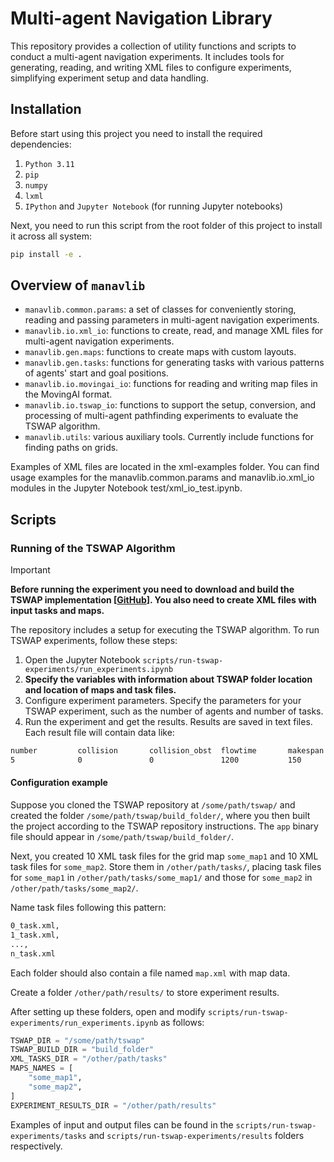 # Multi-agent Navigation Library

This repository provides a collection of utility functions and scripts to conduct a multi-agent navigation experiments. It includes tools for generating, reading, and writing XML files to configure experiments, simplifying experiment setup and data handling.

## Installation

Before start using this project you need to install the required dependencies:

1. `Python 3.11`
2. `pip`
3. `numpy`
4. `lxml`
3. `IPython` and `Jupyter Notebook` (for running Jupyter notebooks)

Next, you need to run this script from the root folder of this project to install it across all system:

```bash
pip install -e .
```

## Overview of `manavlib`

* `manavlib.common.params`: a set of classes for conveniently storing, reading and passing parameters in multi-agent navigation experiments.
* `manavlib.io.xml_io`: functions to create, read, and manage XML files for multi-agent navigation
experiments.
* `manavlib.gen.maps`: functions to create maps with custom layouts.
* `manavlib.gen.tasks`: functions for generating tasks with various patterns of agents' start and goal positions.
* `manavlib.io.movingai_io`: functions for reading and writing map files in the MovingAI format.
* `manavlib.io.tswap_io`: functions to support the setup, conversion, and processing of multi-agent pathfinding experiments to evaluate the TSWAP algorithm.
* `manavlib.utils`: various auxiliary tools. Сurrently include functions for finding paths on grids.

Examples of XML files are located in the xml-examples folder. You can find usage examples for the manavlib.common.params and manavlib.io.xml_io modules in the Jupyter Notebook test/xml_io_test.ipynb.

## Scripts

### Running of the TSWAP Algorithm

> [!Important]
>
> **Before running the experiment you need to download and build the TSWAP implementation **[[GitHub](https://github.com/Kei18/tswap)]**. You also need to create XML files with input tasks and maps.**

The repository includes a setup for executing the TSWAP algorithm. To run TSWAP experiments, follow these steps:

1. Open the Jupyter Notebook `scripts/run-tswap-experiments/run_experiments.ipynb`
2. **Specify the variables with information about TSWAP folder location and location of maps and task files.**
3. Configure experiment parameters. Specify the parameters for your TSWAP experiment, such as the number of agents and number of tasks.
4. Run the experiment and get the results. Results are saved in text files. Each result file will contain data like:

```txt
number         collision       collision_obst  flowtime       makespan       runtime        success       sum_of_dists   max_dist
5              0               0               1200           150            2.50           100           1500.0         300.0
```

#### Configuration example

Suppose you cloned the TSWAP repository at `/some/path/tswap/` and created the folder `/some/path/tswap/build_folder/`, where you then built the project according to the TSWAP repository instructions. The `app` binary file should appear in `/some/path/tswap/build_folder/`.

Next, you created 10 XML task files for the grid map `some_map1` and 10 XML task files for `some_map2`. Store them in `/other/path/tasks/`, placing task files for `some_map1` in `/other/path/tasks/some_map1/` and those for `some_map2` in `/other/path/tasks/some_map2/`.

Name task files following this pattern:

```txt
0_task.xml, 
1_task.xml, 
..., 
n_task.xml
```

Each folder should also contain a file named `map.xml` with map data.

Create a folder `/other/path/results/` to store experiment results.

After setting up these folders, open and modify `scripts/run-tswap-experiments/run_experiments.ipynb` as follows:

```python
TSWAP_DIR = "/some/path/tswap" 
TSWAP_BUILD_DIR = "build_folder"  
XML_TASKS_DIR = "/other/path/tasks"  
MAPS_NAMES = [
    "some_map1",
    "some_map2",
] 
EXPERIMENT_RESULTS_DIR = "/other/path/results" 
```

Examples of input and output files can be found in the `scripts/run-tswap-experiments/tasks` and `scripts/run-tswap-experiments/results` folders respectively.
